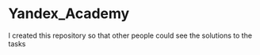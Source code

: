 # Yandex_Academy
I created this repository so that other people could see the solutions to the tasks 
